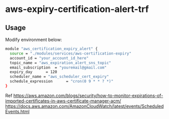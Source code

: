 # aws-expiry-certification-alert-trf
## Usage

Modify environment below:

```sh
module "aws_certification_expiry_alert" {
  source = "./modules/services/aws-certification-expiry"
  account_id = "your_account_id_here"
  topic_name = "aws_expiration_alert_sns_topic"
  email_subscription  = "youremail@gmail.com"
  expiry_day      = 120
  scheduler_name = "aws_scheduler_cert_expiry"
  schedule_expression      = "cron(0 9 * * ? *)"
}
```
Ref https://aws.amazon.com/blogs/security/how-to-monitor-expirations-of-imported-certificates-in-aws-certificate-manager-acm/
https://docs.aws.amazon.com/AmazonCloudWatch/latest/events/ScheduledEvents.html
